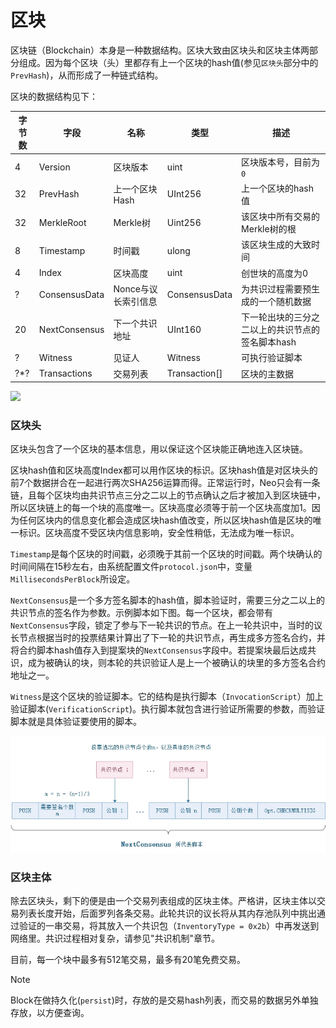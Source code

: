 # 区块

区块链（Blockchain）本身是一种数据结构。区块大致由区块头和区块主体两部分组成。因为每个区块（头）里都存有上一个区块的hash值(参见`区块头`部分中的`PrevHash`)，从而形成了一种链式结构。

区块的数据结构见下：

| 字节数 | 字段          | 名称           | 类型          | 描述                                         |
| ------ | ------------- | -------------- | ------------- | -------------------------------------------- |
| 4      | Version       | 区块版本       | uint          | 区块版本号，目前为 `0`                       |
| 32     | PrevHash      | 上一个区块Hash | UInt256       | 上一个区块的hash值                           |
| 32     | MerkleRoot    | Merkle树       | Uint256       | 该区块中所有交易的Merkle树的根               |
| 8      | Timestamp     | 时间戳         | ulong          | 该区块生成的大致时间                         |
| 4      | Index         | 区块高度       | uint          | 创世块的高度为0                              |
| ?      | ConsensusData | Nonce与议长索引信息         | ConsensusData         | 为共识过程需要预生成的一个随机数据           |
| 20     | NextConsensus | 下一个共识地址 | UInt160       | 下一轮出块的三分之二以上的共识节点的签名脚本hash |
| ?      | Witness       | 见证人         | Witness       | 可执行验证脚本                               |
| ?\*?   | Transactions  | 交易列表       | Transaction[] | 区块的主数据                                 |

![](..\..\images\blockchain\blockchain.jpg)

### 区块头

区块头包含了一个区块的基本信息，用以保证这个区块能正确地连入区块链。

区块hash值和区块高度Index都可以用作区块的标识。区块hash值是对区块头的前7个数据拼合在一起进行两次SHA256运算而得。正常运行时，Neo只会有一条链，且每个区块均由共识节点三分之二以上的节点确认之后才被加入到区块链中，所以区块链上的每一个块的高度唯一。区块高度必须等于前一个区块高度加1。因为任何区块内的信息变化都会造成区块hash值改变，所以区块hash值是区块的唯一标识。区块高度不受区块内信息影响，安全性稍低，无法成为唯一标识。

`Timestamp`是每个区块的时间戳，必须晚于其前一个区块的时间戳。两个块确认的时间间隔在15秒左右，由系统配置文件`protocol.json`中，变量`MillisecondsPerBlock`所设定。

`NextConsensus`是一个多方签名脚本的hash值，脚本验证时，需要三分之二以上的共识节点的签名作为参数。示例脚本如下图。每一个区块，都会带有`NextConsensus`字段，锁定了参与下一轮共识的节点。在上一轮共识中，当时的议长节点根据当时的投票结果计算出了下一轮的共识节点，再生成多方签名合约，并将合约脚本hash值存入到提案块的`NextConsensus`字段中。若提案块最后达成共识，成为被确认的块，则本轮的共识验证人是上一个被确认的块里的多方签名合约地址之一。

`Witness`是这个区块的验证脚本。它的结构是执行脚本（`InvocationScript`）加上验证脚本(`VerificationScript`)。执行脚本就包含进行验证所需要的参数，而验证脚本就是具体验证要使用的脚本。

![](../../images/blockchain/nextconsensus_script.jpg)

### 区块主体
除去区块头，剩下的便是由一个交易列表组成的区块主体。严格讲，区块主体以交易列表长度开始，后面罗列各条交易。此轮共识的议长将从其内存池队列中挑出通过验证的一串交易，将其放入一个共识包（`InventoryType = 0x2b`）中再发送到网络里。共识过程相对复杂，请参见"共识机制"章节。

目前，每一个块中最多有512笔交易，最多有20笔免费交易。

> [!NOTE]
>
> Block在做持久化(`persist`)时，存放的是交易hash列表，而交易的数据另外单独存放，以方便查询。
